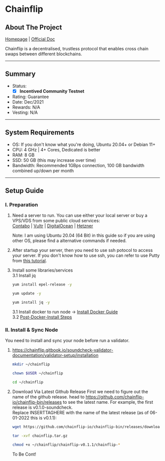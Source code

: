 # Chainflip 


## About The Project
[Homepage](https://chainflip.io/) | [Official Doc](https://chainflip.gitbook.io/soundcheck-validator-documentation/)

Chainflip is a decentralised, trustless protocol that enables cross chain swaps between different blockchains.

----------
## Summary 
- Status: 
    - [x] **Incentived Community Testnet**

- Rating: Guarantee
- Date: Dec/2021
- Rewards: N/A
- Vesting: N/A


----------
## System Requirements 
- OS: If you don't know what you're doing, Ubuntu 20.04+ or Debian 11+
- CPU: 4 GHz | 4+ Cores, Dedicated is better
- RAM: 8 GB
- SSD: 50 GB (this may increase over time)
- Bandwidth: Recommended 1GBps connection, 100 GB bandwidth combined up/down per month

----------
## Setup Guide

### I. Preparation
1. Need a server to run. You can use either your local server or buy a VPS/VDS from some public cloud services:  
    [Contabo](https://contabo.com/en/vps/) | [Vultr](https://www.vultr.com/?ref=9092122) | [DigitalOcean](https://www.digitalocean.com/?refcode=6c9338218bd0) | [Hetzner](https://www.hetzner.com/cloud)

    Note: I am using Ubuntu 20.04 (64 Bit) in this guide so if you are using other OS, please find a alternative commands if needed.

2. After startup your server, then you need to use ssh potocol to access your server. If you don't know how to use ssh, you can refer to use Putty from [this tutorial](https://www.hostinger.com/tutorials/how-to-use-putty-ssh).

3. Install some libraries/services   
    3.1 Install jq
    ```sh
    yum install epel-release -y

    yum update -y

    yum install jq -y
    ```
    3.1 Install docker to run node -> [Install Docker Guide](https://docs.docker.com/engine/install/centos/)  
    3.2 [Post-Docker-Install Steps](https://docs.docker.com/engine/install/linux-postinstall/)

### II. Install & Sync Node  
You need to install and sync your node before run a validator.  

1. https://chainflip.gitbook.io/soundcheck-validator-documentation/validator-setup/installation
    ```sh
    mkdir ~/chainflip

    chown $USER ~/chainflip

    cd ~/chainflip
    ```
2. Download Via Latest Github Release
First we need to figure out the name of the github release. head to https://github.com/chainflip-io/chainflip-bin/releases to see the latest name. For example, the first release is v0.1.0-soundcheck.  
Replace INSERTTAGHERE with the name of the latest release (as of 06-01-2022 this is v0.1.1):

    ```sh
    wget https://github.com/chainflip-io/chainflip-bin/releases/download/INSERTTAGHERE/chainflip.tar.gz

    tar -xvf chainflip.tar.gz

    chmod +x ~/chainflip/chainflip-v0.1.1/chainflip-*

    ```

    To Be Cont!
